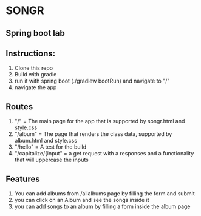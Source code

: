 # SONGR

## Spring boot lab

## Instructions: 

1. Clone this repo
2. Build with gradle
3. run it with spring boot (./gradlew bootRun) and navigate to "/"
4. navigate the app

## Routes 

1. "/"  = The main page for the app that is supported by songr.html and style.css
2. "/album"  = The page that renders the class data, supported by album.html and style.css
3. "/hello" = A test for the build
4. "/capitalize/{input" = a get request with a responses and a functionality that will uppercase the inputs

## Features

1. You can add albums from /allalbums page by filling the form and submit
2. you can click on an Album and see the songs inside it
3. you can add songs to an album by filling a form inside the album page 